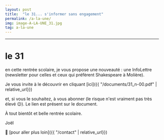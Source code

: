 ```yaml
---
layout: post
title:  "le 31... s'informer sans engagement"
permalink: /a-la-une/
img: image-A-LA-UNE_31.jpg
tag: a-la-une
---
```

****

# le 31

en cette rentrée scolaire, je vous propose une nouveauté : une InfoLettre (newsletter pour celles et ceux qui préfèrent Shakespeare à Molière).

Je vous invite à le découvrir en cliquant [ici]({{ "/documents/31_n-00.pdf"  | relative_url}})

et, si vous le souhaitez, à vous abonner (le risque n'est vraiment pas très élevé 😉️). Le lien est présent sur le document.

À tout bientôt et belle rentrée scolaire.

Joël



👣 [pour aller plus loin]({{ "/contact"  | relative_url}})
